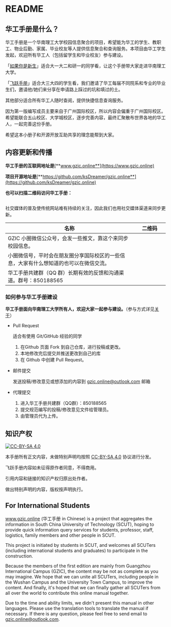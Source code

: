 # README

## 华工手册是什么？

华工手册是一个华南理工大学校园信息聚合的项目，希望能为华工的学生、教职工、物业后勤、家属、毕业校友等人提供信息聚合和查询服务。本项目由华工学生发起，欢迎所有华工人（包括留学生和毕业校友）参与建设。

「[如果你是新生](https://www.gzic.online/freshman)」适合大一大二和研一的同学看，让这个手册带大家走进华南理工大学。

「[飞跃手册](https://www.gzic.online/future)」适合大三大四的学生看，我们邀请了华工每届不同院系和专业的毕业生们，邀请他/她们来分享在申请路上踩过的坑和填过的土。

其他部分适合所有华工人随时查阅，提供快捷信息查询服务。

因为第一版编写成员主要来自于广州国际校区，所以内容会偏重于广州国际校区。希望能联合五山校区、大学城校区，逐步完善内容，最终汇聚散布世界各地的华工人，一起完善这份手册。

希望这本小册子和开源开放互助共享的理念能帮到大家。

## 内容更新和传播

**华工手册的互联网地址是**[**www.gzic.online**](https://www.gzic.online)

**项目开源地址是**[**https://github.com/ksDreamer/gzic.online**](https://github.com/ksDreamer/gzic.online)

**也可以扫描二维码访问华工手册：**

<img src=".gitbook/assets/qrcode_www.gzic.online.png" alt="" data-size="original">

社交媒体的普及使传统网站难有持续的关注，因此我们也用社交媒体渠道来同步更新。

<table><thead><tr><th width="80%">名称</th><th width="20%">二维码</th></tr></thead><tbody><tr><td>GZIC 小圈微信公众号，会发一些推文，靠这个来同步校园信息。</td><td><img src=".gitbook/assets/GZIC小圈微信公众号QR码.png" alt=""></td></tr><tr><td>小圈微信号，平时会在朋友圈分享国际校区的一些信息，大家有什么想知道的也可以在微信交流。</td><td><img src=".gitbook/assets/GZIC小圈微信QR码.png" alt=""></td></tr><tr><td>华工手册共建群（QQ 群）长期有效的反馈和沟通渠道。群号：850188565</td><td><img src=".gitbook/assets/华工手册共建群QQ群QR码.jpg" alt=""></td></tr></tbody></table>

### 如何参与华工手册建设

**华工手册面向华南理工大学所有人，欢迎大家一起参与建设。**（参与方式详见[关于](https://www.gzic.online/about)）

*   Pull Request

    适合有使用 Git/GitHub 经验的同学

    1. 在Github 页面 Fork 到自己仓库，进行投稿或更改。
    2. 本地修改完后提交并推送更改到自己的库
    3. 在 Github 中创建 Pull Request。
*   邮件提交

    发送投稿/修改意见或想添加的内容到 gzic.online@outlook.com 邮箱
* 代理提交
  1. 进入华工手册共建群（QQ群）：850188565
  2. 提交规范编写的投稿/修改意见文件给管理员。
  3. 由管理员代为上传。

## 知识产权

[![CC-BY-SA 4.0](https://i.creativecommons.org/l/by-sa/4.0/88x31.png)](https://creativecommons.org/licenses/by-sa/4.0/)

本手册所有正文内容，未做特别声明均按照 [CC-BY-SA 4.0](https://creativecommons.org/licenses/by-sa/4.0/deed.zh) 协议进行分发。

飞跃手册内容如未征得原作者同意，不得商用。

引用内容和链接的知识产权归原出处作者。

做出特别声明的内容，版权按声明执行。

## For International Students

www.gzic.online (华工手册 in Chinese) is a project that aggregates the information in South China University of Technology (SCUT), hoping to provide quick information query services for students, professor, staff, logistics, family members and other people in SCUT.

This project is initiated by students in SCUT, and welcomes all SCUTers (including international students and graduates) to participate in the construction.

Because the members of the first edition are mainly from Guangzhou International Campus (GZIC), the content may be not as complete as you may imagine. We hope that we can unite all SCUTers, including people in the Wushan Campus and the University Town Campus, to improve the content. And finally, it's hoped that we can finally gather all SCUTers from all over the world to contribute this online manual together.

Due to the time and ability limits, we didn't present this manual in other languages. Please use the translation tools to translate the manual if necessary. If there is any question, please feel free to send email to gzic.online@outlook.com.
